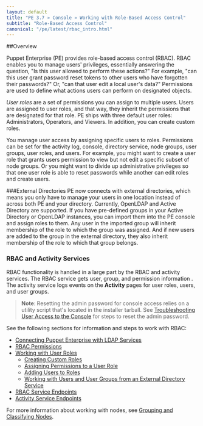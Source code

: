 ```yaml
---
layout: default
title: "PE 3.7 » Console » Working with Role-Based Access Control"
subtitle: "Role-Based Access Control"
canonical: "/pe/latest/rbac_intro.html"
---
```


##Overview

Puppet Enterprise (PE) provides role-based access control (RBAC). RBAC enables you to manage users' privileges, essentially answering the question, "Is this user allowed to perform these actions?" For example, "can this user grant password reset tokens to other users who have forgotten their passwords?" Or, "can that user edit a local user's data?" Permissions are used to define what actions users can perform on designated objects.

*User roles* are a set of permissions you can assign to multiple users. Users are assigned to user roles, and that way, they inherit the permissions that are designated for that role. PE ships with three default user roles: Administrators, Operators, and Viewers. In addition, you can create custom roles.

You manage user access by assigning specific users to roles. Permissions can be set for the activity log, console, directory service, node groups, user groups, user roles, and users. For example, you might want to create a user role that grants users permission to view but not edit a specific subset of node groups. Or you might want to divide up administrative privileges so that one user role is able to reset passwords while another can edit roles and create users.

###External Directories
PE now connects with external directories, which means you only have to manage your users in one location instead of across both PE and your directory. Currently, OpenLDAP and Active Directory are supported. If you have pre-defined groups in your Active Directory or OpenLDAP instances, you can import them into the PE console and assign roles to them. Any user in the imported group will inherit membership of the role to which the group was assigned. And if new users are added to the group in the external directory, they also inherit membership of the role to which that group belongs.

### RBAC and Activity Services
RBAC functionality is handled in a large part by the RBAC and activity services. The RBAC service gets user, group, and permission information . The activity service logs events on the **Activity** pages for user roles, users, and user groups.

>**Note**: Resetting the admin password for console access relies on a utility script that's located in the installer tarball. See [Troubleshooting User Access to the Console](./rbac_user_roles.html) for steps to reset the admin password.

See the following sections for information and steps to work with RBAC:

* [Connecting Puppet Enterprise with LDAP Services](./rbac_ldap.html)
* [RBAC Permissions](./rbac_permissions.html)
* [Working with User Roles](./rbac_user_roles.html)
	* [Creating Custom Roles](./rbac_user_roles.html#create-a-new-user-role)
	* [Assigning Permissions to a User Role](./rbac_user_roles.html#assign-permissions-to-a-user-role)
	* [Adding Users to Roles](./rbac_user_roles.html#add-a-user-to-a-user-role)
	* [Working with Users and User Groups from an External Directory Service](./rbac_user_roles.html#working-with-users-and-user-groups-from-an-external-directory-service)
* [RBAC Service Endpoints](./rbac_serviceindex.html)
* [Activity Service Endpoints](./rbac_activityapis.html)

For more information about working with nodes, see [Grouping and Classifying Nodes](./console_classes_groups.html).




